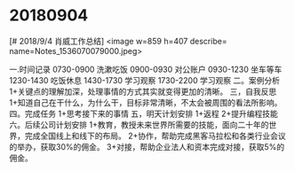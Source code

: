 # 20180904

[# 2018/9/4 肖威工作总结]
<image w=859 h=407 describe= name=Notes_1536070079000.jpeg>

一.时间记录
0730-0900 洗漱吃饭
0900-0930 对公账户
0930-1230 坐车等车
1230-1430 吃饭休息
1430-1730 学习观察
1730-2200 学习观察
二。案例分析
1+关键点的理解加深，处理事情的方式其实就变得更加的清晰。
三，自我反思
1+知道自己在干什么，为什么干，目标非常清晰，不太会被周围的看法所影响。
四。完成任务
1+思考接下来的事情
五，明天计划安排
1+返程
2+提升编程技能
六。后续公司计划安排
1+教育，教授未来世界所需要的技能，面向二十年的世界，完成全国线上和线下的布局。
2+协作，帮助完成黑客马拉松和各类行业会议的举办，获取30%的佣金。
3+对接，帮助企业法人和资本完成对接，获取5%的佣金。
